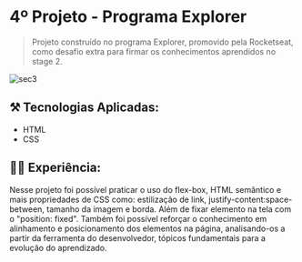 # 4º Projeto - Programa Explorer

> Projeto construído no programa Explorer, promovido pela Rocketseat, como desafio extra para firmar os conhecimentos aprendidos no stage 2.

![sec3](https://github.com/kleck-lucena/project4-explorer-security/assets/107014908/99efb91f-378c-4087-a753-7bbe32473abf)

</p>

## ⚒️ Tecnologias Aplicadas:
- HTML
- CSS

## 👩‍💻 Experiência:
Nesse projeto foi possível praticar o uso do flex-box, HTML semântico e mais propriedades de CSS como: estilização de link, justify-content:space-between, tamanho da imagem e borda. Além de fixar elemento na tela com o "position: fixed". Também foi possível reforçar o conhecimento em alinhamento e posicionamento dos elementos na página, analisando-os a partir da ferramenta do desenvolvedor, tópicos fundamentais para a evolução do aprendizado.

